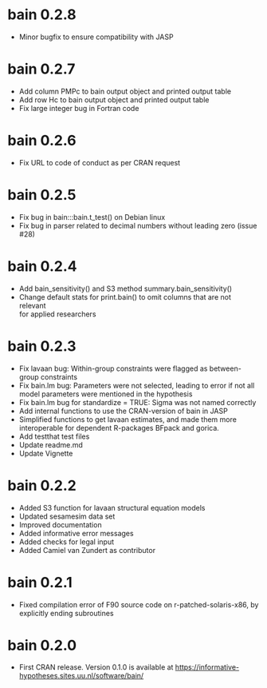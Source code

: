 # bain 0.2.8

* Minor bugfix to ensure compatibility with JASP

# bain 0.2.7

* Add column PMPc to bain output object and printed output table
* Add row Hc to bain output object and printed output table
* Fix large integer bug in Fortran code

# bain 0.2.6

* Fix URL to code of conduct as per CRAN request

# bain 0.2.5

* Fix bug in bain:::bain.t_test() on Debian linux
* Fix bug in parser related to decimal numbers without leading zero (issue #28)
  
# bain 0.2.4

* Add bain_sensitivity() and S3 method summary.bain_sensitivity()
* Change default stats for print.bain() to omit columns that are not relevant  
  for applied researchers

# bain 0.2.3

* Fix lavaan bug: Within-group constraints were flagged as between-group constraints
* Fix bain.lm bug: Parameters were not selected, leading to error if not all model parameters were mentioned in the hypothesis
* Fix bain.lm bug for standardize = TRUE: Sigma was not named correctly
* Add internal functions to use the CRAN-version of bain in JASP
* Simplified functions to get lavaan estimates, and made them more interoperable for dependent R-packages BFpack and gorica.
* Add testthat test files
* Update readme.md
* Update Vignette

# bain 0.2.2

* Added S3 function for lavaan structural equation models
* Updated sesamesim data set
* Improved documentation
* Added informative error messages
* Added checks for legal input
* Added Camiel van Zundert as contributor
  
# bain 0.2.1

* Fixed compilation error of F90 source code on r-patched-solaris-x86, by 
  explicitly ending subroutines


# bain 0.2.0

* First CRAN release. Version 0.1.0 is available at https://informative-hypotheses.sites.uu.nl/software/bain/
